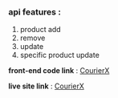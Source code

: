 ### api features : 

1. product add 
2. remove 
3. update 
4. specific product update

**front-end code link** : [CourierX](https://github.com/ataur39n-sharif/courierX)

**live site link** : [CourierX](https://courierx-13071.web.app)